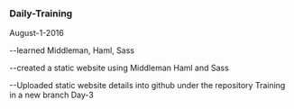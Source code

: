 ### Daily-Training


August-1-2016

--learned Middleman, Haml, Sass

--created a static website using Middleman Haml and Sass

--Uploaded static website details into github under the repository Training in a new branch Day-3

